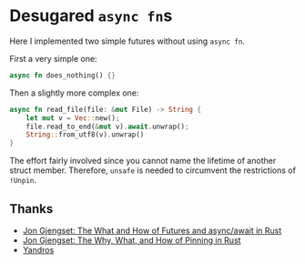 # Desugared `async fn`s

Here I implemented two simple futures without using `async fn`.

First a very simple one:

```rust
async fn does_nothing() {}
```

Then a slightly more complex one:

```rust
async fn read_file(file: &mut File) -> String {
    let mut v = Vec::new();
    file.read_to_end(&mut v).await.unwrap();
    String::from_utf8(v).unwrap()
}
```

The effort fairly involved since you cannot name the lifetime of another struct member.
Therefore, `unsafe` is needed to circumvent the restrictions of `!Unpin`.

## Thanks

- [Jon Gjengset: The What and How of Futures and async/await in Rust](https://www.youtube.com/watch?v=9_3krAQtD2k)
- [Jon Gjengset: The Why, What, and How of Pinning in Rust](https://www.youtube.com/watch?v=DkMwYxfSYNQ)
- [Yandros](https://users.rust-lang.org/t/desugaring-async-fn/63698/2)